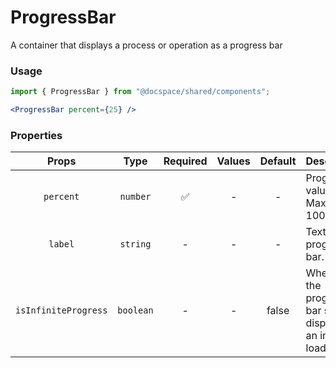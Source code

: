 # ProgressBar

A container that displays a process or operation as a progress bar

### Usage

```js
import { ProgressBar } from "@docspace/shared/components";
```

```jsx
<ProgressBar percent={25} />
```

### Properties

|        Props         |   Type    | Required | Values | Default | Description                                                    |
| :------------------: | :-------: | :------: | :----: | :-----: | -------------------------------------------------------------- |
|      `percent`       | `number`  |    ✅    |   -    |    -    | Progress value in %. Max value 100%                            |
|       `label`        | `string`  |    -     |   -    |    -    | Text in progress-bar.                                          |
| `isInfiniteProgress` | `boolean` |    -     |   -    |  false  | Whether the progress bar should display as an infinite loader. |
